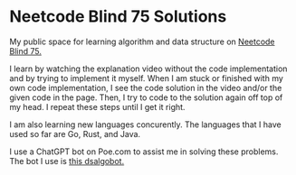 # Neetcode Blind 75 Solutions
My public space for learning algorithm and data structure on [Neetcode Blind 75.](https://neetcode.io/practice)

I learn by watching the explanation video without the code implementation and by trying to implement it myself. When I am stuck or finished with my own code implementation, I see the code solution in the video and/or the given code in the page. Then, I try to code to the solution again off top of my head. I repeat these steps until I get it right.

I am also learning new languages concurently. The languages that I have used so far are Go, Rust, and Java.

I use a ChatGPT bot on Poe.com to assist me in solving these problems. The bot I use is [this dsalgobot.](https://poe.com/dsalgobot)

